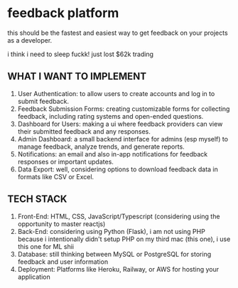 # feedback platform

this should be the fastest and easiest way to get feedback on your projects as a developer.

i think i need to sleep fuckk! just lost $62k trading


## WHAT I WANT TO IMPLEMENT

1. User Authentication: to allow users to create accounts and log in to submit feedback.
2. Feedback Submission Forms: creating customizable forms for collecting feedback, including rating systems and open-ended questions.
3. Dashboard for Users: making a ui where feedback providers can view their submitted feedback and any responses.
4. Admin Dashboard: a small backend interface for admins (esp myself) to manage feedback, analyze trends, and generate reports.
5. Notifications: an email and also in-app notifications for feedback responses or important updates.
5. Data Export: well, considering options to download feedback data in formats like CSV or Excel.

## TECH STACK

1. Front-End: HTML, CSS, JavaScript/Typescript (considering using the opportunity to master reactjs)
2. Back-End: considering using Python (Flask), i am not using PHP because i intentionally didn't setup PHP on my third mac (this one), i use this one for ML shii
3. Database: still thinking between MySQL or PostgreSQL for storing feedback and user information
4. Deployment: Platforms like Heroku, Railway, or AWS for hosting your application